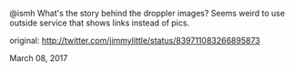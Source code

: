 @ismh What's the story behind the droppler images? Seems weird to use outside service that shows links instead of pics. 

original: http://twitter.com/jimmylittle/status/839711083266895873 

March 08, 2017